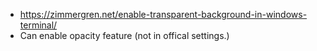 * https://zimmergren.net/enable-transparent-background-in-windows-terminal/
* Can enable opacity feature (not in offical settings.)